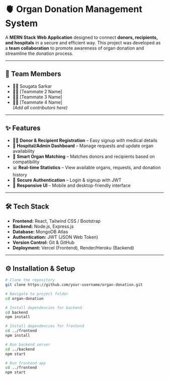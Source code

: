 # 🫀 Organ Donation Management System  

A **MERN Stack Web Application** designed to connect **donors, recipients, and hospitals** in a secure and efficient way. This project was developed as a **team collaboration** to promote awareness of organ donation and streamline the donation process.  

---

## 👥 Team Members  
- 👨‍💻 Sougata Sarkar  
- 👩‍💻 [Teammate 2 Name]  
- 👨‍💻 [Teammate 3 Name]  
- 👩‍💻 [Teammate 4 Name]  
*(Add all contributors here)*  

---

## ✨ Features  
- 👨‍⚕️ **Donor & Recipient Registration** – Easy signup with medical details  
- 🏥 **Hospital/Admin Dashboard** – Manage requests and update organ availability  
- 🔎 **Smart Organ Matching** – Matches donors and recipients based on compatibility  
- 📊 **Real-time Statistics** – View available organs, requests, and donation history  
- 🔐 **Secure Authentication** – Login & signup with JWT  
- 📱 **Responsive UI** – Mobile and desktop-friendly interface  

---

## 🛠 Tech Stack  
- **Frontend:** React, Tailwind CSS / Bootstrap  
- **Backend:** Node.js, Express.js  
- **Database:** MongoDB Atlas  
- **Authentication:** JWT (JSON Web Token)  
- **Version Control:** Git & GitHub  
- **Deployment:** Vercel (Frontend), Render/Heroku (Backend)  

---

## ⚙️ Installation & Setup  

```bash
# Clone the repository
git clone https://github.com/your-username/organ-donation.git

# Navigate to project folder
cd organ-donation

# Install dependencies for backend
cd backend
npm install

# Install dependencies for frontend
cd ../frontend
npm install

# Run backend server
cd ../backend
npm start

# Run frontend app
cd ../frontend
npm start
